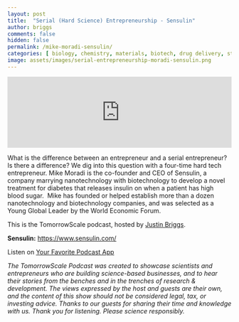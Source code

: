 ```yaml
---
layout: post
title:  "Serial (Hard Science) Entrepreneurship - Sensulin"
author: briggs
comments: false
hidden: false
permalink: /mike-moradi-sensulin/
categories: [ biology, chemistry, materials, biotech, drug delivery, startup, investors, entrepreneurship ]
image: assets/images/serial-entrepreneurship-moradi-sensulin.png
---
```


<iframe src="https://anchor.fm/tomorrowscale/embed/episodes/Serial-Hard-Science-Entrepreneurship---Sensulin-e5o61u" height="160px" width="100%" frameborder="0" scrolling="no"></iframe>

What is the difference between an entrepreneur and a serial entrepreneur? Is there a difference? We dig into this question with a four-time hard tech entrepreneur. Mike Moradi is the co-founder and CEO of Sensulin, a company marrying nanotechnology with biotechnology to develop a novel treatment for diabetes that releases insulin on when a patient has high blood sugar.  Mike has founded or helped establish more than a dozen nanotechnology and biotechnology companies, and was selected as a Young Global Leader by the World Economic Forum.

This is the TomorrowScale podcast, hosted by [Justin Briggs](https://linkedin.com/in/briggsly).

**Sensulin:** https://www.sensulin.com/

Listen on [Your Favorite Podcast App](https://anchor.fm/tomorrowscale/)

*The TomorrowScale Podcast was created to showcase scientists and entrepreneurs who are building science-based businesses, and to hear their stories from the benches and in the trenches of research & development. The views expressed by the host and guests are their own, and the content of this show should not be considered legal, tax, or investing advice. Thanks to our guests for sharing their time and knowledge with us. Thank you for listening. Please science responsibly.*
